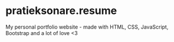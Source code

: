 # pratieksonare.resume
My personal portfolio website - made with HTML, CSS, JavaScript, Bootstrap and a lot of love &lt;3
